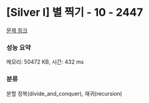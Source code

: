 # [Silver I] 별 찍기 - 10 - 2447 

[문제 링크](https://www.acmicpc.net/problem/2447) 

### 성능 요약

메모리: 50472 KB, 시간: 432 ms

### 분류

분할 정복(divide_and_conquer), 재귀(recursion)

